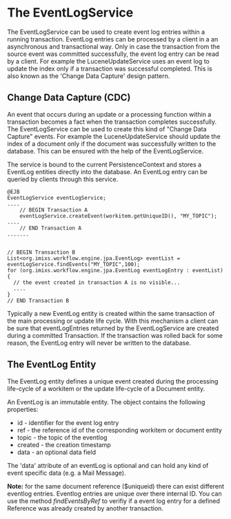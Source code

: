 # The EventLogService 
 
The EventLogService can be used to create  event log entries within a running transaction.
EventLog entries can be processed by a client in a an asynchronous and transactional way. Only in case the transaction from the source event was committed successfully, the event log entry can be read by a client. For example the LuceneUpdateService uses an event log to update the index only if a transaction was successful completed. This is also known as the 'Change Data Capture' design pattern.

## Change Data Capture (CDC)
An event that occurs during an update or a processing function within a transaction becomes a fact when the transaction completes successfully. The EventLogService can be used to create this kind of "Change Data Capture" events. 
For example the LuceneUpdateService should update the index  of a document only if the document was successfully written to the database. This can be ensured with the help of the EventLogService. 


The service is bound to the current PersistenceContext and stores a EventLog entities directly into the database. An EventLog entry can be queried by clients through this service.

	@EJB
	EventLogService eventLogService;
	....
	    // BEGIN Transaction A
		eventLogService.createEvent(workitem.getUniqueID(), "MY_TOPIC");
	....
	    // END Transaction A
	.......
		
		
	// BEGIN Transaction B	
	List<org.imixs.workflow.engine.jpa.EventLog> eventList = eventLogService.findEvents("MY_TOPIC",100);
	for (org.imixs.workflow.engine.jpa.EventLog eventLogEntry : eventList) {
	  // the event created in transaction A is no visible...
	  ....
	}
	// END Transaction B

Typically a new EventLog entity is created within the same transaction of the main processing or update life cycle. With this mechanism a client can be
sure that eventLogEntries returned by the EventLogService are created during a committed Transaction. If the transaction was rolled back for some reason, the EventLog entry will never be written to the database.
	
		
## The EventLog Entity

The EventLog entity defines a unique event created during the processing life-cycle of a workitem or the update life-cycle of a Document
entity.

An EventLog is an immutable entity. The object contains the following properties:

 * id - identifier for the event log entry
 * ref - the reference id of the corresponding workitem or document entity
 * topic - the topic of the eventlog
 * created - the creation timestamp
 * data - an optional data field

The 'data' attribute of an eventLog is optional and can hold any kind of event specific data (e.g. a Mail Message).

**Note:** for the same document reference ($uniqueid) there can exist different eventlog entries. Eventlog entries are unique over there internal ID. You can use the method _findEventsByRef_ to verifiy if a event log entry for a defined Reference was already created by another transaction.  	